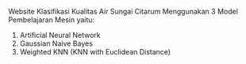 Website Klasifikasi Kualitas Air Sungai Citarum Menggunakan 3 Model Pembelajaran Mesin yaitu:
1. Artificial Neural Network
2. Gaussian Naive Bayes
3. Weighted KNN (KNN with Euclidean Distance)
